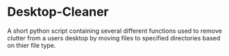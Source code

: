 # Desktop-Cleaner
A short python script containing several different functions used to remove clutter from a users desktop by moving files to specified directories based on thier file type.
